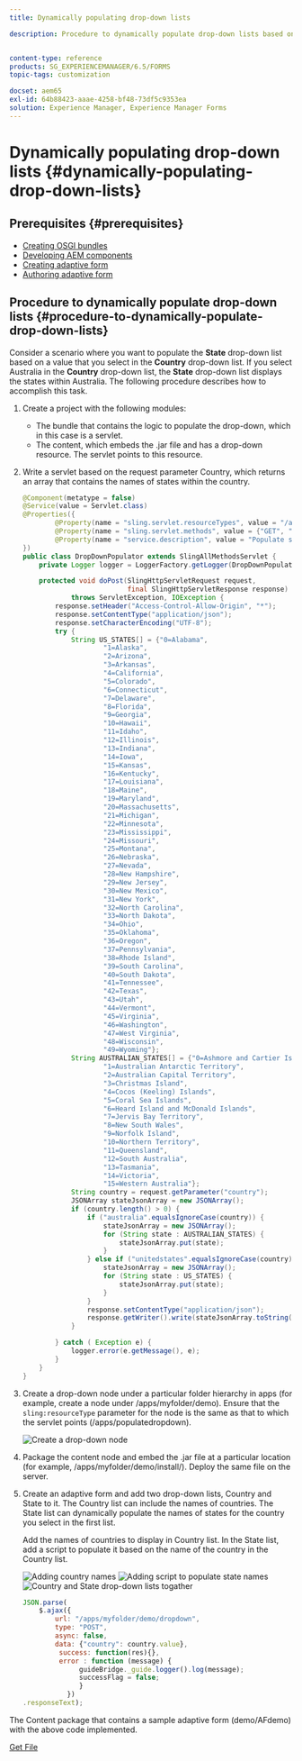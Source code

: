 ```yaml
---
title: Dynamically populating drop-down lists

description: Procedure to dynamically populate drop-down lists based on some logic


content-type: reference
products: SG_EXPERIENCEMANAGER/6.5/FORMS
topic-tags: customization

docset: aem65
exl-id: 64b88423-aaae-4258-bf48-73df5c9353ea
solution: Experience Manager, Experience Manager Forms
---
```

# Dynamically populating drop-down lists {#dynamically-populating-drop-down-lists}

## Prerequisites {#prerequisites}

* [Creating OSGI bundles](https://helpx.adobe.com/experience-manager/using/creating-osgi-bundles-digital-marketing.html)
* [Developing AEM components](/help/sites-developing/components.md)
* [Creating adaptive form](../../forms/using/creating-adaptive-form.md)
* [Authoring adaptive form](../../forms/using/introduction-forms-authoring.md)

## Procedure to dynamically populate drop-down lists {#procedure-to-dynamically-populate-drop-down-lists}

Consider a scenario where you want to populate the **State** drop-down list based on a value that you select in the **Country** drop-down list. If you select Australia in the **Country** drop-down list, the **State** drop-down list displays the states within Australia. The following procedure describes how to accomplish this task.

1. Create a project with the following modules:

    * The bundle that contains the logic to populate the drop-down, which in this case is a servlet.
    * The content, which embeds the .jar file and has a drop-down resource. The servlet points to this resource.

1. Write a servlet based on the request parameter Country, which returns an array that contains the names of states within the country.

   ```java
   @Component(metatype = false)
   @Service(value = Servlet.class)
   @Properties({
           @Property(name = "sling.servlet.resourceTypes", value = "/apps/populatedropdown"),
           @Property(name = "sling.servlet.methods", value = {"GET", "POST"}),
           @Property(name = "service.description", value = "Populate states dropdown based on country value")
   })
   public class DropDownPopulator extends SlingAllMethodsServlet {
       private Logger logger = LoggerFactory.getLogger(DropDownPopulator.class);

       protected void doPost(SlingHttpServletRequest request,
                             final SlingHttpServletResponse response)
               throws ServletException, IOException {
           response.setHeader("Access-Control-Allow-Origin", "*");
           response.setContentType("application/json");
           response.setCharacterEncoding("UTF-8");
           try {
               String US_STATES[] = {"0=Alabama",
                       "1=Alaska",
                       "2=Arizona",
                       "3=Arkansas",
                       "4=California",
                       "5=Colorado",
                       "6=Connecticut",
                       "7=Delaware",
                       "8=Florida",
                       "9=Georgia",
                       "10=Hawaii",
                       "11=Idaho",
                       "12=Illinois",
                       "13=Indiana",
                       "14=Iowa",
                       "15=Kansas",
                       "16=Kentucky",
                       "17=Louisiana",
                       "18=Maine",
                       "19=Maryland",
                       "20=Massachusetts",
                       "21=Michigan",
                       "22=Minnesota",
                       "23=Mississippi",
                       "24=Missouri",
                       "25=Montana",
                       "26=Nebraska",
                       "27=Nevada",
                       "28=New Hampshire",
                       "29=New Jersey",
                       "30=New Mexico",
                       "31=New York",
                       "32=North Carolina",
                       "33=North Dakota",
                       "34=Ohio",
                       "35=Oklahoma",
                       "36=Oregon",
                       "37=Pennsylvania",
                       "38=Rhode Island",
                       "39=South Carolina",
                       "40=South Dakota",
                       "41=Tennessee",
                       "42=Texas",
                       "43=Utah",
                       "44=Vermont",
                       "45=Virginia",
                       "46=Washington",
                       "47=West Virginia",
                       "48=Wisconsin",
                       "49=Wyoming"};
               String AUSTRALIAN_STATES[] = {"0=Ashmore and Cartier Islands",
                       "1=Australian Antarctic Territory",
                       "2=Australian Capital Territory",
                       "3=Christmas Island",
                       "4=Cocos (Keeling) Islands",
                       "5=Coral Sea Islands",
                       "6=Heard Island and McDonald Islands",
                       "7=Jervis Bay Territory",
                       "8=New South Wales",
                       "9=Norfolk Island",
                       "10=Northern Territory",
                       "11=Queensland",
                       "12=South Australia",
                       "13=Tasmania",
                       "14=Victoria",
                       "15=Western Australia"};
               String country = request.getParameter("country");
               JSONArray stateJsonArray = new JSONArray();
               if (country.length() > 0) {
                   if ("australia".equalsIgnoreCase(country)) {
                       stateJsonArray = new JSONArray();
                       for (String state : AUSTRALIAN_STATES) {
                           stateJsonArray.put(state);
                       }
                   } else if ("unitedstates".equalsIgnoreCase(country)) {
                       stateJsonArray = new JSONArray();
                       for (String state : US_STATES) {
                           stateJsonArray.put(state);
                       }
                   }
                   response.setContentType("application/json");
                   response.getWriter().write(stateJsonArray.toString());
               }

           } catch ( Exception e) {
               logger.error(e.getMessage(), e);
           }
       }
   }
   ```

1. Create a drop-down node under a particular folder hierarchy in apps (for example, create a node under /apps/myfolder/demo). Ensure that the `sling:resourceType` parameter for the node is the same as that to which the servlet points (/apps/populatedropdown).

   ![Create a drop-down node](assets/dropdown-node.png)

1. Package the content node and embed the .jar file at a particular location (for example, /apps/myfolder/demo/install/). Deploy the same file on the server.
1. Create an adaptive form and add two drop-down lists, Country and State to it. The Country list can include the names of countries. The State list can dynamically populate the names of states for the country you select in the first list.

   Add the names of countries to display in Country list. In the State list, add a script to populate it based on the name of the country in the Country list.

   ![Adding country names](assets/country-dropdown.png) ![Adding script to populate state names](assets/state-dropdown.png) ![Country and State drop-down lists togather](assets/2dropdowns.png)

   ```javascript
   JSON.parse(
       $.ajax({
           url: "/apps/myfolder/demo/dropdown",
           type: "POST",
           async: false,
           data: {"country": country.value},
            success: function(res){},
            error : function (message) {
                 guideBridge._guide.logger().log(message);
                 successFlag = false;
                 }
              })
   .responseText);
   ```

The Content package that contains a sample adaptive form (demo/AFdemo) with the above code implemented.

[Get File](assets/dropdown-demo-content-1.0.1-snapshot.zip)
